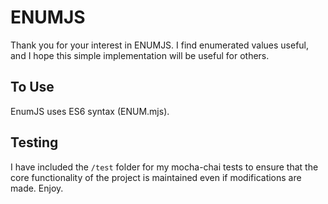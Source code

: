 # ENUMJS

Thank you for your interest in ENUMJS. I find enumerated values useful, and I hope this simple implementation will be useful for others.

## To Use

EnumJS uses ES6 syntax (ENUM.mjs). 

## Testing

I have included the `/test` folder for my mocha-chai tests to ensure that the core functionality of the project is maintained even if modifications are made. Enjoy.